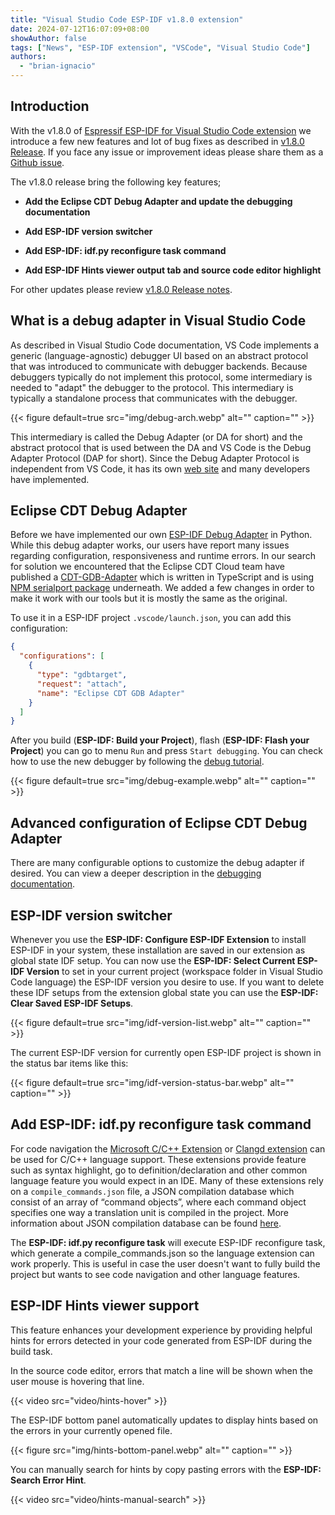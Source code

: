 ```yaml
---
title: "Visual Studio Code ESP-IDF v1.8.0 extension"
date: 2024-07-12T16:07:09+08:00
showAuthor: false
tags: ["News", "ESP-IDF extension", "VSCode", "Visual Studio Code"]
authors:
  - "brian-ignacio"
---
```


## Introduction

With the v1.8.0 of [Espressif ESP-IDF for Visual Studio Code extension](https://github.com/espressif/vscode-esp-idf-extension) we introduce a few new features and lot of bug fixes as described in [v1.8.0 Release](https://github.com/espressif/vscode-esp-idf-extension/releases/tag/v1.8.0). If you face any issue or improvement ideas please share them as a [Github issue](https://github.com/espressif/vscode-esp-idf-extension/issues).

The v1.8.0 release bring the following key features;

- **Add the Eclipse CDT Debug Adapter and update the debugging documentation**

- **Add ESP-IDF version switcher**

- **Add ESP-IDF: idf.py reconfigure task command**

- **Add ESP-IDF Hints viewer output tab and source code editor highlight**

For other updates please review [v1.8.0 Release notes](https://github.com/espressif/vscode-esp-idf-extension/releases/tag/v1.8.0).

## What is a debug adapter in Visual Studio Code

As described in Visual Studio Code documentation, VS Code implements a generic (language-agnostic) debugger UI based on an abstract protocol that was introduced to communicate with debugger backends. Because debuggers typically do not implement this protocol, some intermediary is needed to "adapt" the debugger to the protocol. This intermediary is typically a standalone process that communicates with the debugger.

{{< figure
    default=true
    src="img/debug-arch.webp"
    alt=""
    caption=""
    >}}

This intermediary is called the Debug Adapter (or DA for short) and the abstract protocol that is used between the DA and VS Code is the Debug Adapter Protocol (DAP for short). Since the Debug Adapter Protocol is independent from VS Code, it has its own [web site](https://microsoft.github.io/debug-adapter-protocol/) and many developers have implemented.

## Eclipse CDT Debug Adapter

Before we have implemented our own [ESP-IDF Debug Adapter](https://github.com/espressif/esp-debug-adapter) in Python. While this debug adapter works, our users have report many issues regarding configuration, responsiveness and runtime errors. In our search for solution we encountered that the Eclipse CDT Cloud team have published a [CDT-GDB-Adapter](https://github.com/eclipse-cdt-cloud/cdt-gdb-adapter) which is written in TypeScript and is using [NPM serialport package](https://www.npmjs.com/package/serialport) underneath. We added a few changes in order to make it work with our tools but it is mostly the same as the original.

To use it in a ESP-IDF project `.vscode/launch.json`, you can add this configuration:

```JSON
{
  "configurations": [
    {
      "type": "gdbtarget",
      "request": "attach",
      "name": "Eclipse CDT GDB Adapter"
    }
  ]
}
```

After you build (**ESP-IDF: Build your Project**), flash (**ESP-IDF: Flash your Project**) you can go to menu `Run` and press `Start debugging`. You can check how to use the new debugger by following the [debug tutorial](https://github.com/espressif/vscode-esp-idf-extension/blob/master/docs/tutorial/debugging.md).

{{< figure
    default=true
    src="img/debug-example.webp"
    alt=""
    caption=""
    >}}

## Advanced configuration of Eclipse CDT Debug Adapter

There are many configurable options to customize the debug adapter if desired. You can view a deeper description in the [debugging documentation](https://github.com/espressif/vscode-esp-idf-extension/blob/master/docs/DEBUGGING.md).

## ESP-IDF version switcher

Whenever you use the **ESP-IDF: Configure ESP-IDF Extension** to install ESP-IDF in your system, these installation are saved in our extension as global state IDF setup. You can now use the **ESP-IDF: Select Current ESP-IDF Version** to set in your current project (workspace folder in Visual Studio Code language) the ESP-IDF version you desire to use. If you want to delete these IDF setups from the extension global state you can use the **ESP-IDF: Clear Saved ESP-IDF Setups**.

{{< figure
    default=true
    src="img/idf-version-list.webp"
    alt=""
    caption=""
    >}}

The current ESP-IDF version for currently open ESP-IDF project is shown in the status bar items like this:

{{< figure
    default=true
    src="img/idf-version-status-bar.webp"
    alt=""
    caption=""
    >}}

## Add ESP-IDF: idf.py reconfigure task command

For code navigation the [Microsoft C/C++ Extension](https://marketplace.visualstudio.com/items?itemName=ms-vscode.cpptools) or [Clangd extension](https://marketplace.visualstudio.com/items?itemName=llvm-vs-code-extensions.vscode-clangd) can be used for C/C++ language support. These extensions provide feature such as syntax highlight, go to definition/declaration and other common language feature you would expect in an IDE. Many of these extensions rely on a `compile_commands.json` file, a JSON compilation database which consist of an array of “command objects”, where each command object specifies one way a translation unit is compiled in the project. More information about JSON compilation database can be found [here](https://clang.llvm.org/docs/JSONCompilationDatabase.html).

The **ESP-IDF: idf.py reconfigure task** will execute ESP-IDF reconfigure task, which generate a compile_commands.json so the language extension can work properly. This is useful in case the user doesn't want to fully build the project but wants to see code navigation and other language features.

## ESP-IDF Hints viewer support

This feature enhances your development experience by providing helpful hints for errors detected in your code generated from ESP-IDF during the build task.

In the source code editor, errors that match a line will be shown when the user mouse is hovering that line.

{{< video src="video/hints-hover" >}}

The ESP-IDF bottom panel automatically updates to display hints based on the errors in your currently opened file.

{{< figure
    src="img/hints-bottom-panel.webp"
    alt=""
    caption=""
    >}}

You can manually search for hints by copy pasting errors with the **ESP-IDF: Search Error Hint**.

{{< video src="video/hints-manual-search" >}}